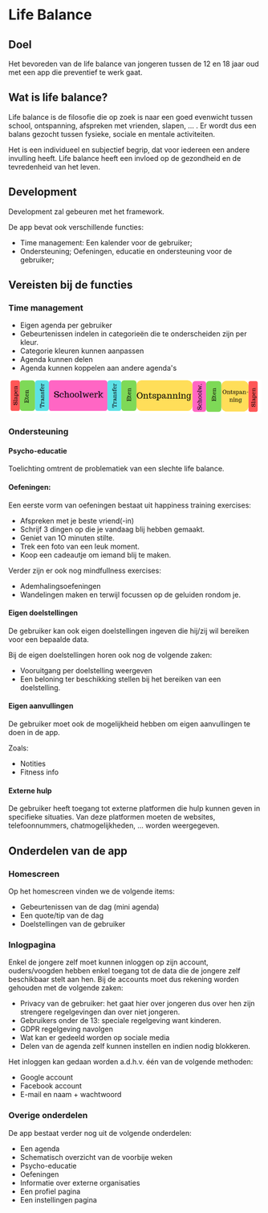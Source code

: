 # Life Balance
## Doel
Het bevoreden van de life balance van jongeren tussen de 12 en 18 jaar oud met een app die preventief te werk gaat.

## Wat is life balance?
Life balance is de filosofie die op zoek is naar een goed evenwicht tussen school, ontspanning, afspreken met vrienden, slapen, ... .
    Er wordt dus een balans gezocht tussen fysieke, sociale en mentale activiteiten.

Het is een individueel en subjectief begrip, dat voor iedereen een andere invulling heeft.
    Life balance heeft een invloed op de gezondheid en de tevredenheid van het leven.

## Development
Development zal gebeuren met het    framework.

De app bevat ook verschillende functies:
* Time management: Een kalender voor de gebruiker;
* Ondersteuning; Oefeningen, educatie en ondersteuning voor de gebruiker;

## Vereisten bij de functies
### Time management
* Eigen agenda per gebruiker
* Gebeurtenissen indelen in categorieën die te onderscheiden zijn per kleur.
* Categorie kleuren kunnen aanpassen
* Agenda kunnen delen
* Agenda kunnen koppelen aan andere agenda's


![TimeManagementIdee](./img/voorbeeld_time_management.PNG)

### Ondersteuning
#### Psycho-educatie
Toelichting omtrent de problematiek van een slechte life balance.

#### Oefeningen:
Een eerste vorm van oefeningen bestaat uit happiness training exercises:
* Afspreken met je beste vriend(-in)
* Schrijf 3 dingen op die je vandaag blij hebben gemaakt.
* Geniet van 1O minuten stilte.
* Trek een foto van een leuk moment.
* Koop een cadeautje om iemand blij te maken.

Verder zijn er ook nog mindfullness exercises:
* Ademhalingsoefeningen
* Wandelingen maken en terwijl focussen op de geluiden rondom je.

#### Eigen doelstellingen
De gebruiker kan ook eigen doelstellingen ingeven die hij/zij wil bereiken voor een bepaalde data.

Bij de eigen doelstellingen horen ook nog de volgende zaken:
* Vooruitgang per doelstelling weergeven
* Een beloning ter beschikking stellen bij het bereiken van een doelstelling.

#### Eigen aanvullingen
De gebruiker moet ook de mogelijkheid hebben om eigen aanvullingen te doen in de app.

Zoals:
* Notities 
* Fitness info

#### Externe hulp
De gebruiker heeft toegang tot externe platformen die hulp kunnen geven in specifieke situaties. Van deze platformen moeten de websites, telefoonnummers, chatmogelijkheden, ... worden weergegeven.

## Onderdelen van de app
### Homescreen
Op het homescreen vinden we de volgende items:
* Gebeurtenissen van de dag (mini agenda)
* Een quote/tip van de dag
* Doelstellingen van de gebruiker

### Inlogpagina
Enkel de jongere zelf moet kunnen inloggen op zijn account, ouders/voogden hebben enkel toegang tot de data die de jongere zelf beschikbaar stelt aan hen.
Bij de accounts moet dus rekening worden gehouden met de volgende zaken:
* Privacy van de gebruiker: het gaat hier over jongeren dus over hen zijn strengere regelgevingen dan over niet jongeren.
* Gebruikers onder de 13: speciale regelgeving want kinderen.
* GDPR regelgeving navolgen
* Wat kan er gedeeld worden op sociale media
* Delen van de agenda zelf kunnen instellen en indien nodig blokkeren.

Het inloggen kan gedaan worden a.d.h.v. één van de volgende methoden:
* Google account
* Facebook account
* E-mail en naam + wachtwoord

### Overige onderdelen
De app bestaat verder nog uit de volgende onderdelen:
* Een agenda
* Schematisch overzicht van de voorbije weken
* Psycho-educatie
* Oefeningen
* Informatie over externe organisaties
* Een profiel pagina
* Een instellingen pagina
